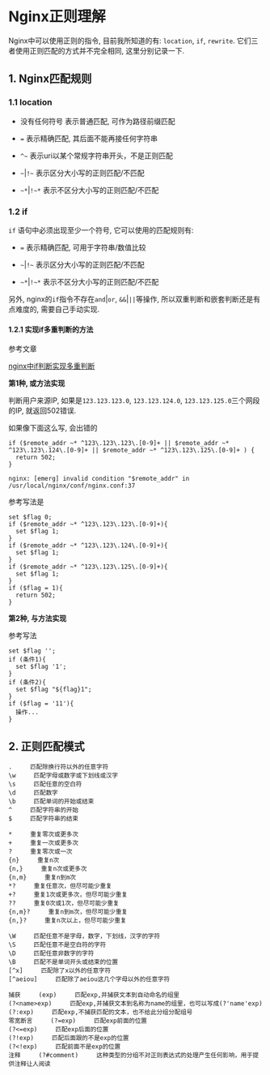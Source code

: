 # Nginx正则理解

Nginx中可以使用正则的指令, 目前我所知道的有: `location`, `if`, `rewrite`. 它们三者使用正则匹配的方式并不完全相同, 这里分别记录一下.

## 1. Nginx匹配规则

### 1.1 location

- 没有任何符号 表示普通匹配, 可作为路径前缀匹配

- `=` 表示精确匹配, 其后面不能再接任何字符串

- `^~` 表示uri以某个常规字符串开头，不是正则匹配

- `~`|`!~` 表示区分大小写的正则匹配/不匹配

- `~*`|`!~*` 表示不区分大小写的正则匹配/不匹配

### 1.2 if

`if` 语句中必须出现至少一个符号, 它可以使用的匹配规则有:

- `=` 表示精确匹配, 可用于字符串/数值比较

- `~`|`!~` 表示区分大小写的正则匹配/不匹配

- `~*`|`!~*` 表示不区分大小写的正则匹配/不匹配

另外, nginx的`if`指令不存在`and`|`or`, `&&`|`||`等操作, 所以双重判断和嵌套判断还是有点难度的, 需要自己手动实现.

#### 1.2.1 实现if多重判断的方法

参考文章

[nginx中if判断实现多重判断](http://www.360doc.com/content/15/0119/14/15398874_442036739.shtml)

**第1种, 或方法实现**

判断用户来源IP, 如果是`123.123.123.0`, `123.123.124.0`, `123.123.125.0`三个网段的IP, 就返回502错误.

如果像下面这么写, 会出错的

```
if ($remote_addr ~* ^123\.123\.123\.[0-9]+ || $remote_addr ~* ^123\.123\.124\.[0-9]+ || $remote_addr ~* ^123\.123\.125\.[0-9]+ ) {
  return 502;
}
```

`nginx: [emerg] invalid condition "$remote_addr" in /usr/local/nginx/conf/nginx.conf:37`

参考写法是

```
set $flag 0;
if ($remote_addr ~* ^123\.123\.123\.[0-9]+){
  set $flag 1;
}
if ($remote_addr ~* ^123\.123\.124\.[0-9]+){
  set $flag 1;
}
if ($remote_addr ~* ^123\.123\.125\.[0-9]+){
  set $flag 1;
}
if ($flag = 1){
  return 502;
}
```

**第2种, 与方法实现**

参考写法

```
set $flag '';
if (条件1){
  set $flag '1';
}
if (条件2){
  set $flag "${flag}1";
}
if ($flag = '11'){
  操作...
}
```

## 2. 正则匹配模式

```
.     匹配除换行符以外的任意字符
\w     匹配字母或数字或下划线或汉字
\s     匹配任意的空白符
\d     匹配数字
\b     匹配单词的开始或结束
^     匹配字符串的开始
$     匹配字符串的结束

*     重复零次或更多次
+     重复一次或更多次
?     重复零次或一次
{n}     重复n次
{n,}     重复n次或更多次
{n,m}     重复n到m次
*?     重复任意次，但尽可能少重复
+?     重复1次或更多次，但尽可能少重复
??     重复0次或1次，但尽可能少重复
{n,m}?     重复n到m次，但尽可能少重复
{n,}?     重复n次以上，但尽可能少重复

\W     匹配任意不是字母，数字，下划线，汉字的字符
\S     匹配任意不是空白符的字符
\D     匹配任意非数字的字符
\B     匹配不是单词开头或结束的位置
[^x]     匹配除了x以外的任意字符
[^aeiou]     匹配除了aeiou这几个字母以外的任意字符

捕获     (exp)     匹配exp,并捕获文本到自动命名的组里
(?<name>exp)     匹配exp,并捕获文本到名称为name的组里，也可以写成(?'name'exp)
(?:exp)     匹配exp,不捕获匹配的文本，也不给此分组分配组号
零宽断言     (?=exp)     匹配exp前面的位置
(?<=exp)     匹配exp后面的位置
(?!exp)     匹配后面跟的不是exp的位置
(?<!exp)     匹配前面不是exp的位置
注释     (?#comment)     这种类型的分组不对正则表达式的处理产生任何影响，用于提供注释让人阅读
```

